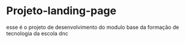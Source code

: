 # Projeto-landing-page
esse é o projeto de desenvolvimento do modulo base da formação de tecnologia da escola dnc
